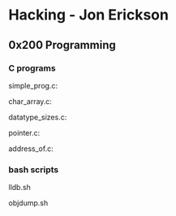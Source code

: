 # Hacking - Jon Erickson

## 0x200 Programming

### C programs

simple_prog.c: 

char_array.c:

datatype_sizes.c:

pointer.c:

address_of.c:

### bash scripts

lldb.sh

objdump.sh



